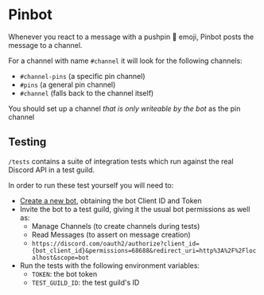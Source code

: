 # Pinbot

Whenever you react to a message with a pushpin 📌 emoji, Pinbot posts the message to a channel.

For a channel with name `#channel` it will look for the following channels:
* `#channel-pins` (a specific pin channel)
* `#pins` (a general pin channel)
* `#channel` (falls back to the channel itself)

You should set up a channel _that is only writeable by the bot_ as the pin channel

## Testing
`/tests` contains a suite of integration tests which run against the real Discord API in a test guild.

In order to run these test yourself you will need to:
* [Create a new bot](https://discord.com/developers/applications), obtaining the bot Client ID and Token
* Invite the bot to a test guild, giving it the usual bot permissions as well as:
  * Manage Channels (to create channels during tests)
  * Read Messages (to assert on message creation)
  * `https://discord.com/oauth2/authorize?client_id={bot_client_id}&permissions=68688&redirect_uri=http%3A%2F%2Flocalhost&scope=bot`
* Run the tests with the following environment variables:
  * `TOKEN`: the bot token
  * `TEST_GUILD_ID`: the test guild's ID